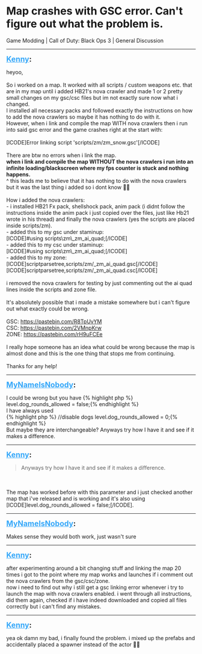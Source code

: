 # Map crashes with GSC error. Can't figure out what the problem is.
Game Modding | Call of Duty: Black Ops 3 | General Discussion

---
<strong style="font-size: 1.4em;"><span style="text-decoration: underline;text-decoration-color: #34a7f9;"><span style="color:#34a7f9;">Kenny</span></span>:</strong>

<p>heyoo,<br /><br />So i worked on a map. It worked with all scripts / custom weapons etc. that are in my map until i added HB21&#39;s nova crawler and made 1 or 2 pretty small changes on my gsc/csc files but im not exactly sure now what i changed.<br />I installed all necessary packs and followed exactly the instructions on how to add the nova crawlers so maybe it has nothing to do with it.<br />However, when i link and compile the map WITH nova crawlers then i run into said gsc error and the game crashes right at the start with:<br /><br />[ICODE]Error linking script &#39;scripts/zm/zm_snow.gsc&#39;[/ICODE]<br /><br />There are btw no errors when i link the map.<br /><strong>when i link and compile the map WITHOUT the nova crawlers i run into an infinite loading/blackscreen where my fps counter is stuck and nothing happens.</strong><br />^ this leads me to believe that it has nothing to do with the nova crawlers but it was the last thing i added so i dont know &#129335;‍♂️<br /><br />How i added the nova crawlers:<br />- i installed HB21 Fx pack, shellshock pack, anim pack (i didnt follow the instructions inside the anim pack i just copied over the files, just like Hb21 wrote in his thread) and finally the nova crawlers (yes the scripts are placed inside scripts/zm).<br />- added this to my gsc under staminup:<br />[ICODE]#using scripts\zm\_zm_ai_quad;[/ICODE]<br />- added this to my csc under staminup:<br />[ICODE]#using scripts\zm\_zm_ai_quad;[/ICODE]<br />- added this to my zone:<br />[ICODE]scriptparsetree,scripts/zm/_zm_ai_quad.gsc[/ICODE]<br />[ICODE]scriptparsetree,scripts/zm/_zm_ai_quad.csc[/ICODE]<br /><br />i removed the nova crawlers for testing by just commenting out the ai quad lines inside the scripts and zone file.<br /><br />It&#39;s absolutely possible that i made a mistake somewhere but i can&#39;t figure out what exactly could be wrong.<br /><br />GSC: <a href="https://pastebin.com/R8TpUvYM">https://pastebin.com/R8TpUvYM</a><br />CSC: <a href="https://pastebin.com/2VMnpKrw">https://pastebin.com/2VMnpKrw</a><br />ZONE: <a href="https://pastebin.com/rH9uFCEe">https://pastebin.com/rH9uFCEe</a><br /><br />I really hope someone has an idea what could be wrong because the map is almost done and this is the one thing that stops me from continuing.<br /><br />Thanks for any help!</p>

---
<strong style="font-size: 1.4em;"><span style="text-decoration: underline;text-decoration-color: #34a7f9;"><span style="color:#34a7f9;">MyNameIsNobody</span></span>:</strong>

<p>I could be wrong but you have {% highlight php %}
level.dog_rounds_allowed = false;{% endhighlight %}
<br />I have always used<br />{% highlight php %}
//disable dogs
    level.dog_rounds_allowed = 0;{% endhighlight %}
<br />But maybe they are interchangeable? Anyways try how I have it and see if it makes a difference.</p>

---
<strong style="font-size: 1.4em;"><span style="text-decoration: underline;text-decoration-color: #34a7f9;"><span style="color:#34a7f9;">Kenny</span></span>:</strong>

<p><blockquote>Anyways try how I have it and see if it makes a difference.<br /></blockquote><br /><br />The map has worked before with this parameter and i just checked another map that i&#39;ve released and is working and it&#39;s also using [ICODE]level.dog_rounds_allowed = false;[/ICODE].</p>

---
<strong style="font-size: 1.4em;"><span style="text-decoration: underline;text-decoration-color: #34a7f9;"><span style="color:#34a7f9;">MyNameIsNobody</span></span>:</strong>

<p>Makes sense they would both work, just wasn&#39;t sure</p>

---
<strong style="font-size: 1.4em;"><span style="text-decoration: underline;text-decoration-color: #34a7f9;"><span style="color:#34a7f9;">Kenny</span></span>:</strong>

<p>after experimenting around a bit changing stuff and linking the map 20 times i got to the point where my map works and launches if i comment out the nova crawlers from the gsc/csc/zone.<br />now i need to find out why i still get a gsc linking error whenever i try to launch the map with nova crawlers enabled. i went through all instructions, did them again, checked if i have indeed downloaded and copied all files correctly but i can&#39;t find any mistakes.</p>

---
<strong style="font-size: 1.4em;"><span style="text-decoration: underline;text-decoration-color: #34a7f9;"><span style="color:#34a7f9;">Kenny</span></span>:</strong>

<p>yea ok damn my bad, i finally found the problem. i mixed up the prefabs and accidentally placed a spawner instead of the actor &#129318;‍♂️</p>
